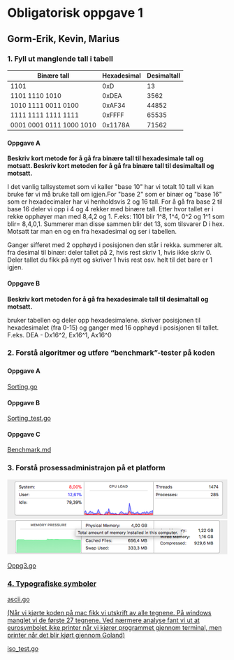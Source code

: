<h1>      Obligatorisk oppgave 1 </h1>
<h2>      Gorm-Erik, Kevin, Marius </h2>

<h3>      1. Fyll ut manglende tall i tabell </h3>

Binære tall|Hexadesimal|Desimaltall
-|-|-
1101|0xD|13
1101 1110 1010|0xDEA |3562
1010 1111 0011 0100|0xAF34| 44852
1111 1111 1111 1111 | 0xFFFF | 65535
0001 0001 0111 1000 1010 | 0x1178A | 71562

<h4>     Oppgave A </h4>
<b>Beskriv kort metode for å gå fra binære tall til hexadesimale tall og motsatt. Beskriv kort metoden for å gå fra binære tall til desimaltall og motsatt.</b>

<p>I det vanlig tallsystemet som vi kaller "base 10" har vi totalt 10 tall vi kan bruke før vi må bruke tall om igjen.For "base 2" som er binær og "base 16" som er hexadecimaler har vi henholdsvis 2 og 16 tall. For å gå fra base 2 til base 16 deler vi opp i 4 og 4 rekker med binære tall. Etter hvor tallet er i rekke opphøyer man med 8,4,2 og 1. F.eks: 1101 blir 1^8, 1^4, 0^2 og 1^1 som blir= 8,4,0,1.
  Summerer man disse sammen blir det 13, som tilsvarer D i hex.
Motsatt tar man en og en fra hexadesimal og ser i tabellen.

Ganger sifferet med 2 opphøyd i posisjonen den står i rekka. summerer alt.
fra desimal til binær: deler tallet på 2, hvis rest skriv 1, hvis ikke skriv 0. Deler tallet du fikk på nytt og skriver 1 hvis rest osv. helt til det bare er 1 igjen.</p>
<h4>      Oppgave B </h4>
<b>Beskriv kort metoden for å gå fra hexadesimale tall til desimaltall og motsatt.</b>

<p>bruker tabellen og deler opp hexadesimalene. skriver posisjonen til hexadesimalet (fra 0-15) og ganger med 16 opphøyd i posisjonen til tallet. F.eks. DEA - Dx16^2, Ex16^1, Ax16^0</p>

<h3> 2. Forstå algoritmer og utføre “benchmark”-tester på koden <h3>

<h4> Oppgave A </h4>
<a href="https://github.com/gormaar/Feil-Bruker/blob/Under-arbeid/sorting.go">Sorting.go</a>

<h4> Oppgave B </h4>
<a href="https://github.com/gormaar/Feil-Bruker/blob/Under-arbeid/sorting_test.go">Sorting_test.go</a>


<h4> Oppgave C </h4>
<a href="https://github.com/gormaar/Feil-Bruker/blob/Under-arbeid/benchmark.md">Benchmark.md</a>

<h3> 3. Forstå prosessadministrajon på et platform </h3>

<img src="https://github.com/gormaar/Feil-Bruker/blob/Under-arbeid/Screen%20Shot%202018-02-14%20at%2023.41.03.png">
<img src="https://github.com/gormaar/Feil-Bruker/blob/Under-arbeid/Screen%20Shot%202018-02-14%20at%2023.41.10.png">

<a href="https://github.com/gormaar/Feil-Bruker/blob/Under-arbeid/oppg3.go">Oppg3.go
  
<h3> 4. Typografiske symboler </h3>

<a href="https://github.com/gormaar/Feil-Bruker/blob/Under-arbeid/ascii.go">ascii.go

(Når vi kjørte koden på mac fikk vi utskrift av alle tegnene. På windows manglet vi de første 27 tegnene. Ved nærmere analyse fant vi ut at eurosymbolet ikke printer når vi kjører programmet gjennom terminal, men printer når det blir kjørt gjennom Goland)

<a href="https://github.com/gormaar/Feil-Bruker/blob/Under-arbeid/iso_test.go">iso_test.go
